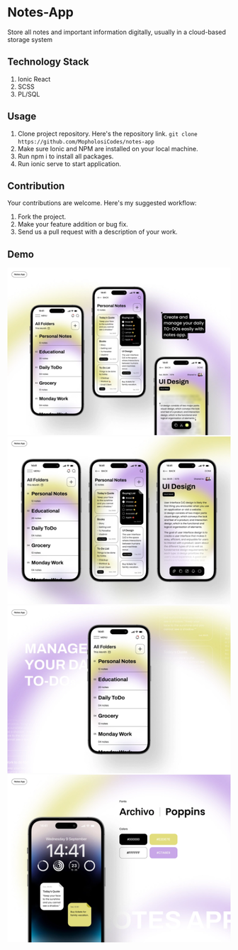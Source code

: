 # Notes-App
Store all notes and important information digitally, usually in a cloud-based storage system
## Technology Stack
1. Ionic React
2. SCSS
3. PL/SQL
## Usage
1. Clone project repository. Here's the repository link. `git clone https://github.com/MopholosiCodes/notes-app`
2. Make sure Ionic and NPM are installed on your local machine.
2. Run npm i to install all packages.
3. Run ionic serve to start application.
## Contribution
Your contributions are welcome. Here's my suggested workflow:
1. Fork the project.
2. Make your feature addition or bug fix.
3. Send us a pull request with a description of your work.

## Demo
<img src="./documentation/UI-design/2.webp" />
<img src="./documentation/UI-design/1.webp" />
<img src="./documentation/UI-design/4.webp" />
<img src="./documentation/UI-design/3.webp" />